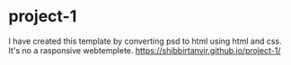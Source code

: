 # project-1
I have created this template by converting psd to html using html and css. It's no a rasponsive webtemplete.
https://shibbirtanvir.github.io/project-1/
